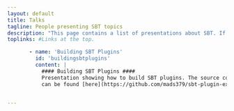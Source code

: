 ```yaml
---
layout: default
title: Talks
tagline: People presenting SBT topics
description: "This page contains a list of presentations about SBT. If you know about a presentation that isn't on the list please open an issue [https://github.com/sbt/sbt.github.com](https://github.com/sbt/sbt.github.com)."
toplinks: #Links at the top.

       - name: 'Building SBT Plugins'
         id: 'buildingsbtplugins'
         content: |
           #### Building SBT Plugins ####           
           Presentation showing how to build SBT plugins. The source code and presentation pdf 
           can be found [here](https://github.com/mads379/sbt-plugin-examples "here").
           

---
```





